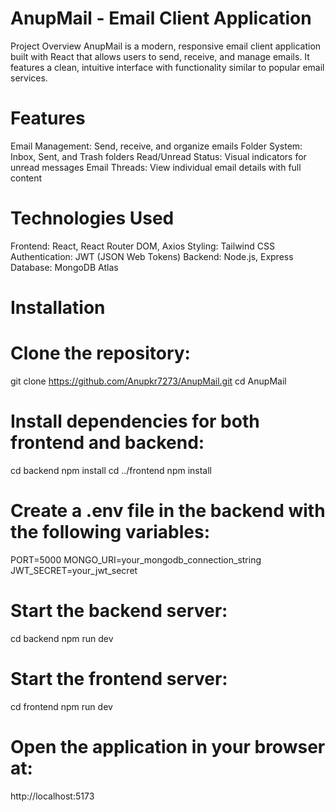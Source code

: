 # AnupMail - Email Client Application
Project Overview
AnupMail is a modern, responsive email client application built with React that allows users to send, receive, and manage emails. It features a clean, intuitive interface with functionality similar to popular email services.

# Features
Email Management: Send, receive, and organize emails
Folder System: Inbox, Sent, and Trash folders
Read/Unread Status: Visual indicators for unread messages
Email Threads: View individual email details with full content

# Technologies Used
Frontend: React, React Router DOM, Axios
Styling: Tailwind CSS
Authentication: JWT (JSON Web Tokens)
Backend: Node.js, Express 
Database: MongoDB Atlas

# Installation

# Clone the repository:

git clone https://github.com/Anupkr7273/AnupMail.git
cd AnupMail


# Install dependencies for both frontend and backend:

cd backend
npm install
cd ../frontend
npm install


# Create a .env file in the backend with the following variables:

PORT=5000
MONGO_URI=your_mongodb_connection_string
JWT_SECRET=your_jwt_secret


# Start the backend server:
cd backend
npm run dev


# Start the frontend server:
cd frontend
npm run dev


# Open the application in your browser at:

http://localhost:5173
